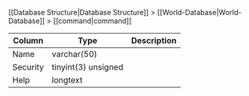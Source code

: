 [[Database Structure|Database Structure]] > [[World-Database|World-Database]] > [[command|command]]

Column | Type | Description
--- | --- | ---
Name | varchar(50) | 
Security | tinyint(3) unsigned | 
Help | longtext | 
